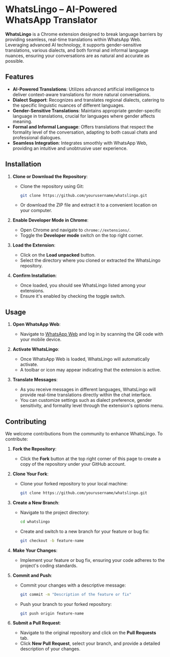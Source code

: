 # WhatsLingo – AI-Powered WhatsApp Translator

**WhatsLingo** is a Chrome extension designed to break language barriers by providing seamless, real-time translations within WhatsApp Web. Leveraging advanced AI technology, it supports gender-sensitive translations, various dialects, and both formal and informal language nuances, ensuring your conversations are as natural and accurate as possible.

## Features

- **AI-Powered Translations**: Utilizes advanced artificial intelligence to deliver context-aware translations for more natural conversations.
- **Dialect Support**: Recognizes and translates regional dialects, catering to the specific linguistic nuances of different languages.
- **Gender-Sensitive Translations**: Maintains appropriate gender-specific language in translations, crucial for languages where gender affects meaning.
- **Formal and Informal Language**: Offers translations that respect the formality level of the conversation, adapting to both casual chats and professional dialogues.
- **Seamless Integration**: Integrates smoothly with WhatsApp Web, providing an intuitive and unobtrusive user experience.

## Installation

1. **Clone or Download the Repository**:
   - Clone the repository using Git:
     ```bash
     git clone https://github.com/yourusername/whatslingo.git
     ```
   - Or download the ZIP file and extract it to a convenient location on your computer.

2. **Enable Developer Mode in Chrome**:
   - Open Chrome and navigate to `chrome://extensions/`.
   - Toggle the **Developer mode** switch on the top right corner.

3. **Load the Extension**:
   - Click on the **Load unpacked** button.
   - Select the directory where you cloned or extracted the WhatsLingo repository.

4. **Confirm Installation**:
   - Once loaded, you should see WhatsLingo listed among your extensions.
   - Ensure it's enabled by checking the toggle switch.

## Usage

1. **Open WhatsApp Web**:
   - Navigate to [WhatsApp Web](https://web.whatsapp.com/) and log in by scanning the QR code with your mobile device.

2. **Activate WhatsLingo**:
   - Once WhatsApp Web is loaded, WhatsLingo will automatically activate.
   - A toolbar or icon may appear indicating that the extension is active.

3. **Translate Messages**:
   - As you receive messages in different languages, WhatsLingo will provide real-time translations directly within the chat interface.
   - You can customize settings such as dialect preference, gender sensitivity, and formality level through the extension's options menu.

## Contributing

We welcome contributions from the community to enhance WhatsLingo. To contribute:

1. **Fork the Repository**:
   - Click the **Fork** button at the top right corner of this page to create a copy of the repository under your GitHub account.

2. **Clone Your Fork**:
   - Clone your forked repository to your local machine:
     ```bash
     git clone https://github.com/yourusername/whatslingo.git
     ```

3. **Create a New Branch**:
   - Navigate to the project directory:
     ```bash
     cd whatslingo
     ```
   - Create and switch to a new branch for your feature or bug fix:
     ```bash
     git checkout -b feature-name
     ```

4. **Make Your Changes**:
   - Implement your feature or bug fix, ensuring your code adheres to the project's coding standards.

5. **Commit and Push**:
   - Commit your changes with a descriptive message:
     ```bash
     git commit -m "Description of the feature or fix"
     ```
   - Push your branch to your forked repository:
     ```bash
     git push origin feature-name
     ```

6. **Submit a Pull Request**:
   - Navigate to the original repository and click on the **Pull Requests** tab.
   - Click **New Pull Request**, select your branch, and provide a detailed description of your changes.
